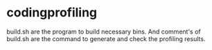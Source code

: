 # codingprofiling

build.sh are the program to build necessary bins. And comment's of build.sh are the command to generate and check the profiling results.
